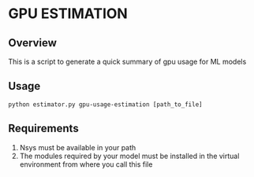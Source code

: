 # GPU ESTIMATION

## Overview
This is a script to generate a quick summary of gpu usage for ML models

## Usage
```
python estimator.py gpu-usage-estimation [path_to_file]
```

## Requirements
1. Nsys must be available in your path
2. The modules required by your model must be installed in the virtual environment from where you call this file
